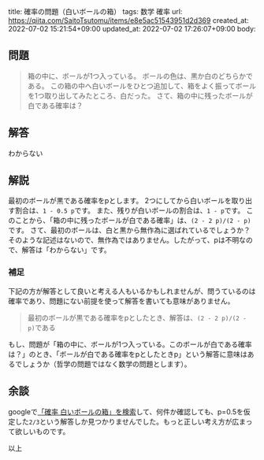 title: 確率の問題（白いボールの箱）
tags: 数学 確率
url: https://qiita.com/SaitoTsutomu/items/e8e5ac51543951d2d369
created_at: 2022-07-02 15:21:54+09:00
updated_at: 2022-07-02 17:26:07+09:00
body:

## 問題

> 箱の中に、ボールが1つ入っている。
ボールの色は、黒か白のどちらかである。
この箱の中へ白いボールをひとつ追加して、箱をよく振ってボールを1つ取り出してみたところ、白だった。
さて、箱の中に残ったボールが白である確率は？

## 解答

わからない

## 解説

最初のボールが黒である確率をpとします。
2つにしてから白いボールを取り出す割合は、`1 - 0.5 p`です。
また、残りが白いボールの割合は、`1 - p`です。
このことから、「箱の中に残ったボールが白である確率」は、`(2 - 2 p)/(2 - p)`です。
さて、最初のボールは、白と黒から無作為に選ばれているでしょうか？そのような記述はないので、無作為ではありません。したがって、pは不明なので、解答は「わからない」です。

### 補足

下記の方が解答として良いと考える人もいるかもしれませんが、問うているのは確率であり、問題にない前提を使って解答を書いても意味がありません。

> 最初のボールが黒である確率をpとしたとき、解答は、`(2 - 2 p)/(2 - p)`である

もし、問題が「箱の中に、ボールが1つ入っている。このボールが白である確率は？」のとき、「ボールが白である確率をpとしたときp」という解答に意味はあるでしょうか（哲学の問題ではなく数学の問題とします）。

## 余談

googleで[「確率 白いボールの箱」を検索](https://www.google.co.jp/search?q=確率+白いボールの箱)して、何件か確認しても、p=0.5を仮定した`2/3`という解答しか見つかりませんでした。もっと正しい考え方が広まって欲しいものです。

以上

